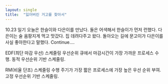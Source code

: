 ```yaml
---
layout: single
title:  "잃어버린 거고를 찾아서"
---
```


10.23 일기
오늘은 한슬이와 다은이를 만났다.
둘은 어색해서 한슬이가 먼저 런했다.
다은이는 술 옴팡지게 먹고 맛갔다.
집 데려다주고 왔다.
돌아오는 길에 문고이가 다은이를 사실 좋아한다고 말했다.
Continue....

EDF(최단 마감 우선) 스케줄링
우선순위 큐에서 마감시간이 가장 가까운 프로세스 수행. 동적 우선순위 기반 스케줄링.

RM(비율 단조) 스케줄링
수행 주기가 가장 짧은 프로세스에 가장 높은 우선 순위 부여. 고정 우선순위 기반 스케줄링.
